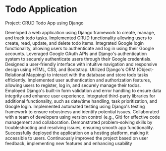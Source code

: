 # Todo Application 
Project: CRUD Todo App using Django

Developed a web application using Django framework to create, manage, and track todo tasks.
Implemented CRUD functionality allowing users to create, read, update, and delete todo items.
Integrated Google login functionality, allowing users to authenticate and log in using their Google accounts.
Leveraged Google OAuth APIs and Django's authentication system to securely authenticate users through their Google credentials.
Designed a user-friendly interface with intuitive navigation and responsive design using HTML, CSS, and Bootstrap.
Utilized Django's ORM (Object-Relational Mapping) to interact with the database and store todo tasks efficiently.
Implemented user authentication and authorization features, allowing users to register, log in, and securely manage their todos.
Employed Django's built-in form validation and error handling to ensure data integrity and enhance user experience.
Integrated third-party libraries for additional functionality, such as date/time handling, task prioritization, and Google login.
Implemented automated testing using Django's testing framework to ensure robustness and identify potential issues.
Collaborated with a team of developers using version control (e.g., Git) for effective code management and collaboration.
Demonstrated problem-solving skills by troubleshooting and resolving issues, ensuring smooth app functionality.
Successfully deployed the application on a hosting platform, making it accessible to users.
Continuously improved the project based on user feedback, implementing new features and enhancing usability
